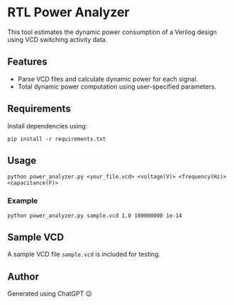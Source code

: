
# RTL Power Analyzer

This tool estimates the dynamic power consumption of a Verilog design using VCD switching activity data.

## Features
- Parse VCD files and calculate dynamic power for each signal.
- Total dynamic power computation using user-specified parameters.

## Requirements

Install dependencies using:

```
pip install -r requirements.txt
```

## Usage

```
python power_analyzer.py <your_file.vcd> <voltage(V)> <frequency(Hz)> <capacitance(F)>
```

### Example

```
python power_analyzer.py sample.vcd 1.0 100000000 1e-14
```

## Sample VCD

A sample VCD file `sample.vcd` is included for testing.

## Author

Generated using ChatGPT 😉
